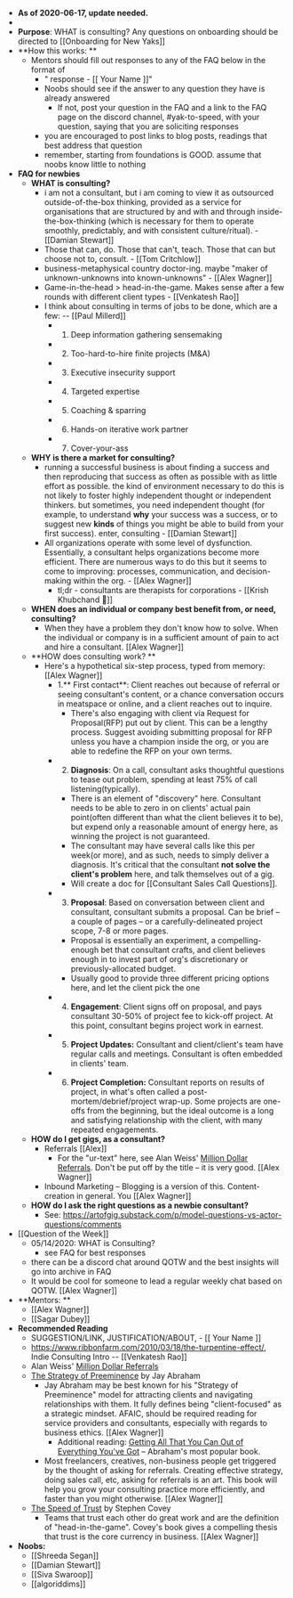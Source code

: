- __As of 2020-06-17, update needed.__
- 
- **Purpose**: WHAT is consulting? Any questions on onboarding should be directed to [[Onboarding for New Yaks]]
- **How this works: **
    - Mentors should fill out responses to any of the FAQ below in the format of 
        - " response - [[ Your Name ]]"
        - Noobs should see if the answer to any question they have is already answered
            - If not, post your question in the FAQ  and a link to the FAQ page on the discord channel, #yak-to-speed, with your question, saying that you are soliciting responses 
        - you are encouraged to post links to blog posts, readings that best address that question 
        - remember, starting from foundations is GOOD. assume that noobs know little to nothing   
- **FAQ for newbies**
    - **WHAT is consulting?**
        - i am not a consultant, but i am coming to view it as outsourced outside-of-the-box thinking, provided as a service for organisations that are structured by and with and through inside-the-box-thinking (which is necessary for them to operate smoothly, predictably, and with consistent culture/ritual). - [[Damian Stewart]]
        - Those that can, do. Those that can't, teach. Those that can but choose not to, consult. - [[Tom Critchlow]]
        - business-metaphysical country doctor-ing. maybe "maker of unknown-unknowns into known-unknowns" - [[Alex Wagner]]
        - Game-in-the-head > head-in-the-game. Makes sense after a few rounds with different client types - [[Venkatesh Rao]]
        - I think about consulting in terms of jobs to be done, which are a few: -- [[Paul Millerd]]
            - 1. Deep information gathering sensemaking
            - 2. Too-hard-to-hire finite projects (M&A)
            - 3. Executive insecurity support
            - 4. Targeted expertise
            - 5. Coaching & sparring
            - 6. Hands-on iterative work partner
            - 7. Cover-your-ass
    - **WHY is there a market for consulting?**
        - running a successful business is about finding a success and then reproducing that success as often as possible with as little effort as possible. the kind of environment necessary to do this is not likely to foster highly independent thought or independent thinkers. but sometimes, you need independent thought (for example, to understand __why__ your success was a success, or to suggest new __kinds__ of things you might be able to build from your first success). enter, consulting - [[Damian Stewart]]
        - All organizations operate with some level of dysfunction. Essentially, a consultant helps organizations become more efficient. There are numerous ways to do this but it seems to come to improving: processes, communication, and decision-making within the org. - [[Alex Wagner]]
            - tl;dr -  consultants are therapists for corporations - [[Krish Khubchand 🎈]]
    - **WHEN does an individual or company best benefit from, or need, consulting?**
        - When they have a problem they don't know how to solve. When the individual or company is in a sufficient amount of pain to act and hire a consultant. [[Alex Wagner]]
    - **HOW does consulting work?  **
        - Here's a hypothetical six-step process, typed from memory: [[Alex Wagner]]
            - 1.** First contact**: Client reaches out because of referral or seeing consultant's content, or a chance conversation occurs in meatspace or online, and a client reaches out to inquire.
                - There's also engaging with client via Request for Proposal(RFP) put out by client. This can be a lengthy process. Suggest avoiding submitting proposal for RFP unless you have a champion inside the org, or you are able to redefine the RFP on your own terms.
            - 2. **Diagnosis**: On a call, consultant asks thoughtful questions to tease out problem, spending at least 75% of call listening(typically). 
                - There is an element of "discovery" here. Consultant needs to be able to zero in on clients' actual pain point(often different than what the client believes it to be), but expend only a reasonable amount of energy here, as winning the project is not guaranteed. 
                - The consultant may have several calls like this per week(or more), and as such, needs to simply deliver a diagnosis. It's critical that the consultant __not solve the client's problem__ here, and talk themselves out of a gig.
                - Will create a doc for [[Consultant Sales Call Questions]].
            - 3. **Proposal**: Based on conversation between client and consultant, consultant submits a proposal. Can be brief – a couple of pages – or a carefully-delineated project scope, 7-8 or more pages. 
                - Proposal is essentially an experiment, a compelling-enough bet that consultant crafts, and client believes enough in to invest part of org's discretionary or previously-allocated budget.
                - Usually good to provide three different pricing options here, and let the client pick the one
            - 4. **Engagement**: Client signs off on proposal, and pays consultant 30-50% of project fee to kick-off project. At this point, consultant begins project work in earnest.
            - 5. **Project Updates:** Consultant and client/client's team have regular calls and meetings. Consultant is often embedded in clients' team.
            - 6. **Project Completion:** Consultant reports on results of project, in what's often called a post-mortem/debrief/project wrap-up. Some projects are one-offs from the beginning, but the ideal outcome is a long and satisfying relationship with the client, with many repeated engagements.
    - **HOW do I get gigs, as a consultant?**
        - Referrals [[Alex]]
            - For the "ur-text" here, see Alan Weiss' [Million Dollar Referrals](https://www.amazon.com/Million-Dollar-Referrals-Perpetual-Seven-Figure/dp/0071769277). Don't be put off by the title – it is very good. [[Alex Wagner]]
        - Inbound Marketing – Blogging is a version of this. Content-creation in general. You  [[Alex Wagner]]
    - **HOW do I ask the right questions as a newbie consultant?**
        - See: https://artofgig.substack.com/p/model-questions-vs-actor-questions/comments
- [[Question of the Week]]
    - 05/14/2020: WHAT is Consulting? 
        - see FAQ for best responses
    - there can be a discord chat around QOTW and the best insights will go into archive in FAQ
    - It would be cool for someone to lead a regular weekly chat based on QOTW. [[Alex Wagner]]
- **Mentors: **
    - [[Alex Wagner]]
    - [[Sagar Dubey]]
- **Recommended Reading**
    - SUGGESTION/LINK, JUSTIFICATION/ABOUT, - [[ Your Name ]]
    - https://www.ribbonfarm.com/2010/03/18/the-turpentine-effect/, Indie Consulting Intro -- [[Venkatesh Rao]]
    - Alan Weiss' [Million Dollar Referrals](https://www.amazon.com/Million-Dollar-Referrals-Perpetual-Seven-Figure/dp/0071769277)
    - [The Strategy of Preeminence](https://www.abraham.com/wp-content/uploads/2014/02/The_Strategy_of_Preeminence-Adapted-for-a-Client1.pdf) by Jay Abraham
        - Jay Abraham may be best known for his "Strategy of Preeminence" model for attracting clients and navigating relationships with them. It fully defines being "client-focused" as a strategic mindset. AFAIC, should be required reading for service providers and consultants, especially with regards to business ethics. [[Alex Wagner]]
            - Additional reading: [Getting All That You Can Out of Everything You've Got](http://abraham-pop.s3.amazonaws.com/GettingEverythingNew.pdf) – Abraham's most popular book.
        - Most freelancers, creatives, non-business people get triggered by the thought of asking for referrals. Creating effective strategy, doing sales call, etc, asking for referrals is an art. This book will help you grow your consulting practice more efficiently, and faster than you might otherwise. [[Alex Wagner]] 
    - [The Speed of Trust](https://public.summaries.com/files/8-page-summary/the-speed-of-trust.pdf) by Stephen Covey
        - Teams that trust each other do great work and are the definition of "head-in-the-game". Covey's book gives a compelling thesis that trust is the core currency in business. [[Alex Wagner]]
- **Noobs:**
    - [[Shreeda Segan]]
    - [[Damian Stewart]]
    - [[Siva Swaroop]]
    - [[algoriddims]]
